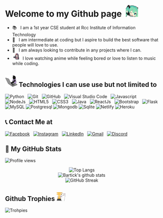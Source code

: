 # Welcome to my Github page &nbsp;<img src="./images/Greetings.gif" width="40px" height="40px">

* 📚 &nbsp; I am a 1st year CSE student at Rcc Institute of Information Technology
* 🎤 &nbsp; I am intermediate at coding but I aspire to build the best software that people will love to use.
* 🤝 &nbsp; I am always looking to contribute in any projects where I can. 
* <img src="./images/animegirl.gif" width="30px" height="24px">  I love watching anime while feeling bored or love to listen to music while coding.

## <img src="./images/tech.gif" width="40px" height="40px"> Technologies I can use use but not limited to
![Python](https://img.shields.io/badge/Python-14354C?logo=python&logoColor=white) &nbsp;
![Git](https://img.shields.io/badge/-Git-F05032?logo=Git&logoColor=white) &nbsp;
![GitHub](https://img.shields.io/badge/-GitHub-181717?logo=GitHub&logoColor=white) &nbsp;
![Visual Studio Code](https://img.shields.io/badge/-Visual%20Studio%20Code-007ACC?logo=Visual%20Studio%20Code&logoColor=white) &nbsp;
![Javascript](https://img.shields.io/badge/JavaScript-F7DF1E?logo=javascript&logoColor=black) &nbsp;
![NodeJs](https://img.shields.io/badge/Node.js-43853D?logo=node.js&logoColor=white) &nbsp;
![HTML5](https://img.shields.io/badge/HTML5-E34F26?logo=html5&logoColor=white) &nbsp;
![CSS3](https://img.shields.io/badge/CSS3-1572B6?logo=css3&logoColor=white) &nbsp;
![Java](https://img.shields.io/badge/Java-ED8B00?logo=java&logoColor=white) &nbsp;
![ReactJs](https://img.shields.io/badge/React-20232A?logo=react&logoColor=61DAFB) &nbsp;
![Bootstrap](https://img.shields.io/badge/Bootstrap-563D7C?logo=bootstrap&logoColor=white) &nbsp;
![Flask](https://img.shields.io/badge/Flask-000000?logo=flask&logoColor=white)
![MySQL](https://img.shields.io/badge/MySQL-00000F?logo=mysql&logoColor=white)
![Postgresql](https://img.shields.io/badge/PostgreSQL-316192?logo=postgresql&logoColor=white)
![Mongodb](https://img.shields.io/badge/MongoDB-4EA94B?logo=mongodb&logoColor=white)
![Sqlite](https://img.shields.io/badge/SQLite-07405E?logo=sqlite&logoColor=white)
![Netlify](https://img.shields.io/badge/Netlify-00C7B7?logo=netlify&logoColor=white)
![Heroku](https://img.shields.io/badge/Heroku-430098?logo=heroku&logoColor=white)

## 📞 Contact Me at
[![Facebook](https://img.shields.io/badge/Facebook-%231877F2.svg?logo=Facebook&logoColor=white)](https://www.facebook.com/bartick2003/) &nbsp;
[![Instagram](https://img.shields.io/badge/Instagram-%23E4405F.svg?logo=Instagram&logoColor=white)](https://www.instagram.com/bartick._/) &nbsp;
[![LinkedIn](https://img.shields.io/badge/linkedin-%230077B5.svg?logo=linkedin&logoColor=white)](https://www.linkedin.com/in/bartick-maiti-83952721a/) &nbsp;
[![Gmail](https://img.shields.io/badge/Gmail-D14836?logo=gmail&logoColor=white)](mailto:bartickmaiti1998@gmail.com) &nbsp;
[![Discord](https://img.shields.io/badge/Discord-7289DA?logo=discord&logoColor=white)](https://discord.com/users/707876147324518440)


## 🏅 My GitHub Stats 

![Profile views](https://gpvc.arturio.dev/bartick) 
<div align="center">
  
  ![Top Langs](https://github-readme-stats.vercel.app/api/top-langs/?username=bartick&layout=compact&theme=dark#gh-dark-mode-only)           
  ![Bartick's github stats](https://github-readme-stats.vercel.app/api?username=bartick&show_icons=true&include_all_commits=true&theme=dark)     
  ![GitHub Streak](https://github-readme-streak-stats.herokuapp.com/?user=bartick&theme=dark)     
  
</div> 

<h2>Github Trophies <img src="./images/Trophies.png" width="30px"></h2>   

![Trohpies](https://github-profile-trophy.vercel.app/?username=bartick&theme=onedark&no-frame=true&no-bg=true&theme=discord)
